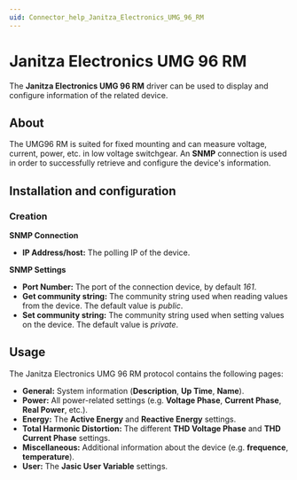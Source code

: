 ```yaml
---
uid: Connector_help_Janitza_Electronics_UMG_96_RM
---
```


# Janitza Electronics UMG 96 RM

The **Janitza Electronics UMG 96 RM** driver can be used to display and configure information of the related device.

## About

The UMG96 RM is suited for fixed mounting and can measure voltage, current, power, etc. in low voltage switchgear. An **SNMP** connection is used in order to successfully retrieve and configure the device's information.

## Installation and configuration

### Creation

**SNMP Connection**

- **IP Address/host:** The polling IP of the device.

**SNMP Settings**

- **Port Number:** The port of the connection device, by default *161*.
- **Get community string:** The community string used when reading values from the device. The default value is *public*.
- **Set community string:** The community string used when setting values on the device. The default value is *private*.

## Usage

The Janitza Electronics UMG 96 RM protocol contains the following pages:

- **General:** System information (**Description**, **Up Time**, **Name**).
- **Power:** All power-related settings (e.g. **Voltage Phase**, **Current Phase**, **Real Power**, etc.).
- **Energy:** The **Active Energy** and **Reactive Energy** settings.
- **Total Harmonic Distortion:** The different **THD Voltage Phase** and **THD Current Phase** settings.
- **Miscellaneous:** Additional information about the device (e.g. **frequence**, **temperature**).
- **User:** The **Jasic User Variable** settings.
